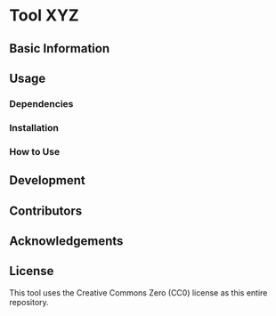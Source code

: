 # Tool XYZ

## Basic Information

<!-- What it is and what it does -->

<!-- What parts of DSW it uses (API, KM export, ...) -->

<!-- What version(s) of DSW is it tested with -->

## Usage

### Dependencies

<!-- What is needed locally to use this tool -->

### Installation

<!-- How to install everything necessary (feel free to use external links where suitable) -->

### How to Use

<!-- How to run it, what are inputs and outputs -->

## Development

<!-- Describe what others may need to know in order to use your tool and further develop it -->

## Contributors

<!-- Add your details (ideally name, GitHub username and ORCID, possibly also affiliation/s) -->

## Acknowledgements

<!-- (optional) If you want to thank someone (e.g. working on this as part of some grant); otherwise remove  -->

## License

This tool uses the Creative Commons Zero (CC0) license as this entire repository.
<!-- Alternatively change the sentence and add your desired LICENSE -->
